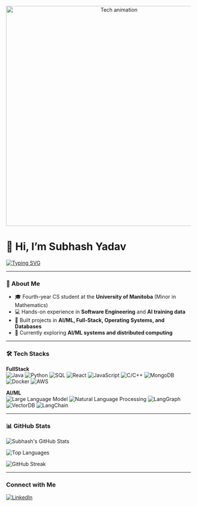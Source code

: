 <!-- Animated neon/tech header -->
<p align="center">
  <img src="https://media.giphy.com/media/3oEjI6SIIHBdRxXI40/giphy.gif" width="600" alt="Tech animation"/>
</p>


# 👋 Hi, I’m Subhash Yadav  

[![Typing SVG](https://readme-typing-svg.herokuapp.com?size=28&duration=5000&color=00FFCC&font=Fira+Code&lines=AI%2FML+Engineer;Full-Stack+Engineer;Backend+Engineer;Software+Engineer)](https://git.io/typing-svg)

---

### 🚀 About Me  
- 🎓 Fourth-year CS student at the **University of Manitoba** (Minor in Mathematics)  
- 💻 Hands-on experience in **Software Engineering** and **AI training data**  
- 🔭 Built projects in **AI/ML, Full-Stack, Operating Systems, and Databases**  
- 🌱 Currently exploring **AI/ML systems and distributed computing**  

---

### 🛠️ Tech Stacks  

**FullStack**  
![Java](https://img.shields.io/badge/Java-007396?logo=java&logoColor=white)
![Python](https://img.shields.io/badge/Python-3776AB?logo=python&logoColor=white)
![SQL](https://img.shields.io/badge/SQL-003B57?logo=postgresql&logoColor=white)
![React](https://img.shields.io/badge/React-20232A?logo=react&logoColor=61DAFB)
![JavaScript](https://img.shields.io/badge/JavaScript-F7DF1E?logo=javascript&logoColor=black)
![C/C++](https://img.shields.io/badge/C%2FC++-00599C?logo=cplusplus&logoColor=white)
![MongoDB](https://img.shields.io/badge/MongoDB-4EA94B?logo=mongodb&logoColor=white)
![Docker](https://img.shields.io/badge/Docker-2496ED?logo=docker&logoColor=white)
![AWS](https://img.shields.io/badge/AWS-232F3E?logo=amazonaws&logoColor=white)

**AI/ML**  
![Large Language Model](https://img.shields.io/badge/LLM-Large_Language_Models-blueviolet)
![Natural Language Processing](https://img.shields.io/badge/NLP-Natural_Language_Processing-orange)
![LangGraph](https://img.shields.io/badge/LangGraph-AI_Workflows-9cf)
![VectorDB](https://img.shields.io/badge/Vector_Database-Semantic_Search-success)
![LangChain](https://img.shields.io/badge/LangChain-AI_Workflows-red)

---

### 📊 GitHub Stats  

![Subhash's GitHub Stats](https://github-readme-stats.vercel.app/api?username=subhashyadavon&show_icons=true&theme=radical)  

![Top Languages](https://github-readme-stats.vercel.app/api/top-langs/?username=subhashyadavon&layout=compact&theme=radical)  

![GitHub Streak](https://github-readme-streak-stats.herokuapp.com/?user=subhashyadavon&theme=radical)  

---

### Connect with Me  

[![LinkedIn](https://img.shields.io/badge/LinkedIn-0077B5?logo=linkedin&logoColor=white)](https://linkedin.com/in/subhashyadavon)  



